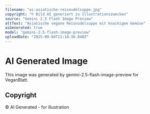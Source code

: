 ```yaml
---
filename: "ai-asiatische-reisnudelsuppe.jpg"
copyright: "© Bild AI generiert zu Illustrationszwecken"
source: "Gemini 2.5 Flash Image Preview"
altText: "Asiatische vegane Reisnudelsuppe mit knackigem Gemüse"
aiGenerated: true
model: "gemini-2.5-flash-image-preview"
uploadDate: "2025-09-04T11:14:36.840Z"
---
```


# AI Generated Image

This image was generated by gemini-2.5-flash-image-preview for VeganBlatt.

## Copyright
© AI Generated - for illustration
